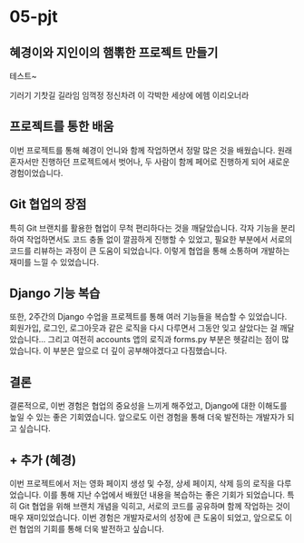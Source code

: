 # 05-pjt

## 혜경이와 지인이의 햄뽂한 프로젝트 만들기

테스트~

기러기
기찻길
길라임
임꺽정
정신차려 이 각박한 세상에
에헴 이리오너라

## 프로젝트를 통한 배움

이번 프로젝트를 통해 혜경이 언니와 함께 작업하면서 정말 많은 것을 배웠습니다. 원래 혼자서만 진행하던 프로젝트에서 벗어나, 두 사람이 함께 페어로 진행하게 되어 새로운 경험이었습니다.

## Git 협업의 장점

특히 Git 브랜치를 활용한 협업이 무척 편리하다는 것을 깨달았습니다. 각자 기능을 분리하여 작업하면서도 코드 충돌 없이 깔끔하게 진행할 수 있었고, 필요한 부분에서 서로의 코드를 리뷰하는 과정이 큰 도움이 되었습니다. 이렇게 협업을 통해 소통하며 개발하는 재미를 느낄 수 있었습니다.

## Django 기능 복습

또한, 2주간의 Django 수업을 프로젝트를 통해 여러 기능들을 복습할 수 있었습니다. 회원가입, 로그인, 로그아웃과 같은 로직을 다시 다루면서 그동안 잊고 살았다는 걸 깨달았습니다... 그리고 여전히 accounts 앱의 로직과 forms.py 부분은 헷갈리는 점이 많았습니다. 이 부분은 앞으로 더 깊이 공부해야겠다고 다짐했습니다.

## 결론

결론적으로, 이번 경험은 협업의 중요성을 느끼게 해주었고, Django에 대한 이해도를 높일 수 있는 좋은 기회였습니다. 앞으로도 이런 경험을 통해 더욱 발전하는 개발자가 되고 싶습니다.

## + 추가 (혜경)

이번 프로젝트에서 저는 영화 페이지 생성 및 수정, 상세 페이지, 삭제 등의 로직을 다루었습니다. 이를 통해 지난 수업에서 배웠던 내용을 복습하는 좋은 기회가 되었습니다. 특히 Git 협업을 위해 브랜치 개념을 익히고, 서로의 코드를 공유하며 함께 작업하는 것이 매우 재미있었습니다. 이번 경험은 개발자로서의 성장에 큰 도움이 되었고, 앞으로도 이런 협업의 기회를 통해 더욱 발전하고 싶습니다.